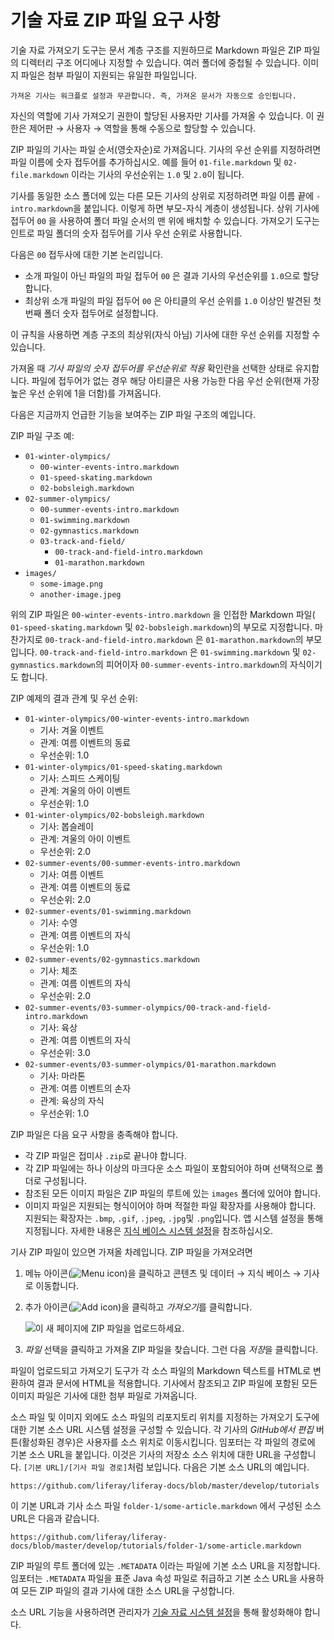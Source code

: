 # 기술 자료 ZIP 파일 요구 사항

기술 자료 가져오기 도구는 문서 계층 구조를 지원하므로 Markdown 파일은 ZIP 파일의 디렉터리 구조 어디에나 지정할 수 있습니다. 여러 폴더에 중첩될 수 있습니다. 이미지 파일은 첨부 파일이 지원되는 유일한 파일입니다.

```{note}
가져온 기사는 워크플로 설정과 무관합니다. 즉, 가져온 문서가 자동으로 승인됩니다.
```

자신의 역할에 기사 가져오기 권한이 할당된 사용자만 기사를 가져올 수 있습니다. 이 권한은 제어판 &rarr; 사용자 &rarr; 역할을 통해 수동으로 할당할 수 있습니다.

ZIP 파일의 기사는 파일 순서(영숫자순)로 가져옵니다. 기사의 우선 순위를 지정하려면 파일 이름에 숫자 접두어를 추가하십시오. 예를 들어 `01-file.markdown` 및 `02-file.markdown` 이라는 기사의 우선순위는 `1.0` 및 `2.0`이 됩니다.

기사를 동일한 소스 폴더에 있는 다른 모든 기사의 상위로 지정하려면 파일 이름 끝에 `-intro.markdown`을 붙입니다. 이렇게 하면 부모-자식 계층이 생성됩니다. 상위 기사에 접두어 `00` 을 사용하여 폴더 파일 순서의 맨 위에 배치할 수 있습니다. 가져오기 도구는 인트로 파일 폴더의 숫자 접두어를 기사 우선 순위로 사용합니다.

다음은 `00` 접두사에 대한 기본 논리입니다.

* 소개 파일이 아닌 파일의 파일 접두어 `00` 은 결과 기사의 우선순위를 `1.0`으로 할당합니다.
* 최상위 소개 파일의 파일 접두어 `00` 은 아티클의 우선 순위를 `1.0` 이상인 발견된 첫 번째 폴더 숫자 접두어로 설정합니다.

이 규칙을 사용하면 계층 구조의 최상위(자식 아님) 기사에 대한 우선 순위를 지정할 수 있습니다.

가져올 때 *기사 파일의 숫자 접두어를 우선순위로 적용* 확인란을 선택한 상태로 유지합니다. 파일에 접두어가 없는 경우 해당 아티클은 사용 가능한 다음 우선 순위(현재 가장 높은 우선 순위에 1을 더함)를 가져옵니다.

다음은 지금까지 언급한 기능을 보여주는 ZIP 파일 구조의 예입니다.

ZIP 파일 구조 예:

* `01-winter-olympics/`
    * `00-winter-events-intro.markdown`
    * `01-speed-skating.markdown`
    * `02-bobsleigh.markdown`
* `02-summer-olympics/`
    * `00-summer-events-intro.markdown`
    * `01-swimming.markdown`
    * `02-gymnastics.markdown`
    * `03-track-and-field/`
        * `00-track-and-field-intro.markdown`
        * `01-marathon.markdown`
* `images/`
    * `some-image.png`
    * `another-image.jpeg`

위의 ZIP 파일은 `00-winter-events-intro.markdown` 을 인접한 Markdown 파일( `01-speed-skating.markdown` 및 `02-bobsleigh.markdown`)의 부모로 지정합니다. 마찬가지로 `00-track-and-field-intro.markdown` 은 `01-marathon.markdown`의 부모입니다. `00-track-and-field-intro.markdown` 은 `01-swimming.markdown` 및 `02-gymnastics.markdown`의 피어이자 `00-summer-events-intro.markdown`의 자식이기도 합니다.

ZIP 예제의 결과 관계 및 우선 순위:

* `01-winter-olympics/00-winter-events-intro.markdown`
    * 기사: 겨울 이벤트
    * 관계: 여름 이벤트의 동료
    * 우선순위: 1.0
* `01-winter-olympics/01-speed-skating.markdown`
    * 기사: 스피드 스케이팅
    * 관계: 겨울의 아이 이벤트
    * 우선순위: 1.0
* `01-winter-olympics/02-bobsleigh.markdown`
    * 기사: 봅슬레이
    * 관계: 겨울의 아이 이벤트
    * 우선순위: 2.0
* `02-summer-events/00-summer-events-intro.markdown`
    * 기사: 여름 이벤트
    * 관계: 여름 이벤트의 동료
    * 우선순위: 2.0
* `02-summer-events/01-swimming.markdown`
    * 기사: 수영
    * 관계: 여름 이벤트의 자식
    * 우선순위: 1.0
* `02-summer-events/02-gymnastics.markdown`
    * 기사: 체조
    * 관계: 여름 이벤트의 자식
    * 우선순위: 2.0
* `02-summer-events/03-summer-olympics/00-track-and-field-intro.markdown`
    * 기사: 육상
    * 관계: 여름 이벤트의 자식
    * 우선순위: 3.0
* `02-summer-events/03-summer-olympics/01-marathon.markdown`
    * 기사: 마라톤
    * 관계: 여름 이벤트의 손자
    * 관계: 육상의 자식
    * 우선순위: 1.0

ZIP 파일은 다음 요구 사항을 충족해야 합니다.

* 각 ZIP 파일은 접미사 `.zip`로 끝나야 합니다.
* 각 ZIP 파일에는 하나 이상의 마크다운 소스 파일이 포함되어야 하며 선택적으로 폴더로 구성됩니다.
* 참조된 모든 이미지 파일은 ZIP 파일의 루트에 있는 `images` 폴더에 있어야 합니다.
* 이미지 파일은 지원되는 형식이어야 하며 적절한 파일 확장자를 사용해야 합니다. 지원되는 확장자는 `.bmp`, `.gif`, `.jpeg`, `.jpg`및 `.png`입니다. 앱 시스템 설정을 통해 지정됩니다. 자세한 내용은 [지식 베이스 시스템 설정](knowledge-base-system-settings.md)을 참조하십시오.

기사 ZIP 파일이 있으면 가져올 차례입니다. ZIP 파일을 가져오려면

1. 메뉴 아이콘(![Menu icon](../../images/icon-menu.png))을 클릭하고 콘텐츠 및 데이터 &rarr; 지식 베이스 &rarr; 기사로 이동합니다.

1. 추가 아이콘(![Add icon](../../images/icon-add.png))을 클릭하고 *가져오기*를 클릭합니다.

    ![이 새 페이지에 ZIP 파일을 업로드하세요.](./knowledge-base-zip-file-requirements/images/01.png)

1. *파일* 선택을 클릭하고 가져올 ZIP 파일을 찾습니다. 그런 다음 *저장*을 클릭합니다.

파일이 업로드되고 가져오기 도구가 각 소스 파일의 Markdown 텍스트를 HTML로 변환하여 결과 문서에 HTML을 적용합니다. 기사에서 참조되고 ZIP 파일에 포함된 모든 이미지 파일은 기사에 대한 첨부 파일로 가져옵니다.

소스 파일 및 이미지 외에도 소스 파일의 리포지토리 위치를 지정하는 가져오기 도구에 대한 기본 소스 URL 시스템 설정을 구성할 수 있습니다. 각 기사의 *GitHub에서 편집* 버튼(활성화된 경우)은 사용자를 소스 위치로 이동시킵니다. 임포터는 각 파일의 경로에 기본 소스 URL을 붙입니다. 이것은 기사의 저장소 소스 위치에 대한 URL을 구성합니다. `[기본 URL]/[기사 파일 경로]`처럼 보입니다. 다음은 기본 소스 URL의 예입니다.

    https://github.com/liferay/liferay-docs/blob/master/develop/tutorials

이 기본 URL과 기사 소스 파일 `folder-1/some-article.markdown` 에서 구성된 소스 URL은 다음과 같습니다.

    https://github.com/liferay/liferay-docs/blob/master/develop/tutorials/folder-1/some-article.markdown

ZIP 파일의 루트 폴더에 있는 `.METADATA` 이라는 파일에 기본 소스 URL을 지정합니다. 임포터는 `.METADATA` 파일을 표준 Java 속성 파일로 취급하고 기본 소스 URL을 사용하여 모든 ZIP 파일의 결과 기사에 대한 소스 URL을 구성합니다.

소스 URL 기능을 사용하려면 관리자가 [기술 자료 시스템 설정](knowledge-base-system-settings.md)을 통해 활성화해야 합니다.
